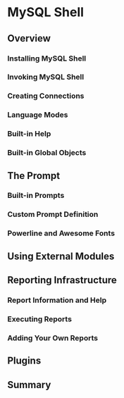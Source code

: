 # MySQL Shell

## Overview

### Installing MySQL Shell

### Invoking MySQL Shell

### Creating Connections

### Language Modes

### Built-in Help

### Built-in Global Objects

## The Prompt

### Built-in Prompts

### Custom Prompt Definition

### Powerline and Awesome Fonts

## Using External Modules

## Reporting Infrastructure

### Report Information and Help

### Executing Reports

### Adding Your Own Reports

## Plugins

## Summary